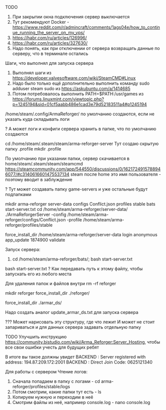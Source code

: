 TODO
1. При закрытии окна подключения сервер выключается
2.   Тут рекомендуют Docker - https://www.reddit.com/r/admincraft/comments/1ags04e/how_to_continue_running_the_server_on_my_vps/
3.   https://habr.com/ru/articles/126996/
4.   https://habr.com/ru/articles/327630/
5. Надо понять, как при отключении от сервера возвращать данные по серверу, что в терминале остались


Шаги, что выполнял для запуска сервера
1. Выполнял шаги из https://developer.valvesoftware.com/wiki/SteamCMD#Linux
2. Надо было только ещё дополнительно выполнить команду sudo adduser steam sudo из https://askubuntu.com/a/1414685
3. Потом потребовалось выполнить PATH=$PATH:/usr/games из https://forums.linuxmint.com/viewtopic.php?p=1245194&sid=01cf5aabb486e1cad3e79d52183511a4#p1245194

/home/steam/.config/ArmaReforger/ по умолчанию создаются, если не указать куда складывать логи

? А может логи и конфиги сервера хранить в папке, что по умолчанию создаются

cd /home/steam/.steam/steam/arma-reforger-server
Тут создаю скрытую папку .profile
  mkdir .profile



По умолчанию при указании папки, сервер скачивается в home/steam/.steam/steam/steamcmd
  https://steamcommunity.com/app/544550/discussions/0/1621724915788946077/#c3140616601475537134
steam после home это имя пользователя - поэтому вводит в заблуждение
  
? Тут может создавать папку game-servers и уже остальные будут подпапками

mkdir arma-reforger
  server-data
  configs
    Conflict.json
  profiles
    stable
  bats
    start-server.txt
      cd /home/steam/arma-reforger/server-data/
      ./ArmaReforgerServer -config /home/steam/arma-reforger/configs/Conflict.json -profile /home/steam/arma-reforger/profiles/stable

force_install_dir /home/steam/arma-reforger/server-data
login anonymous
app_update 1874900 validate


Запуск сервера:
1. cd /home/steam/arma-reforger/bats/; bash start-server.txt
   


bash start-server.txt
  ? Как передавать путь к этому файлу, чтобы запускать его из любого места



Для удаления папок и файлов внутри
  rm -rf reforger


mkdir reforger
force_install_dir ./reforger/

force_install_dir ./armar_ds/


Надо создать аналог update_armar_ds.txt для запуска сервера


??? Может нарисовать эту структуру, где что лежит
И может не стоит запариваться и для данных сервера задавать отдельную папку

TODO Улучшить инструкцию https://community.bistudio.com/wiki/Arma_Reforger:Server_Hosting, чтобы все свои ошибки учесть для будущих ребят



В итоге вы такое должны увидет
BACKEND      : Server registered with address: 194.87.209.172:2001
BACKEND      : Direct Join Code: 0625121340



Для работы с сервером
Чтение логов:
1. Сначала попадаем в папку с логами - cd arma-reforger/profiles/stable/logs
2. Потом смотрим, какие папки тут есть - ls
3. Копируем нужную и переходим в неё
4. Смотрим файлы из неё, например console.log - nano console.log
